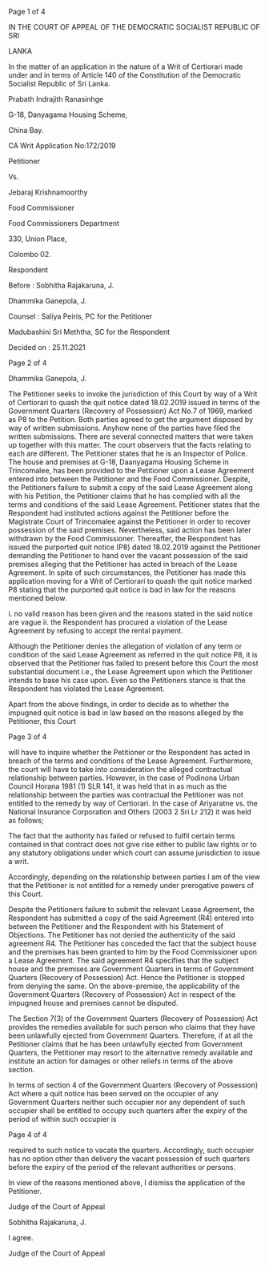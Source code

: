 Page 1 of 4

IN THE COURT OF APPEAL OF THE DEMOCRATIC SOCIALIST REPUBLIC OF SRI

LANKA

In the matter of an application in the nature of a Writ of Certiorari made under and in terms of Article 140 of the Constitution of the Democratic Socialist Republic of Sri Lanka.

Prabath Indrajith Ranasinhge

G-18, Danyagama Housing Scheme,

China Bay.

CA Writ Application No:172/2019

Petitioner

Vs.

Jebaraj Krishnamoorthy

Food Commissioner

Food Commissioners Department

330, Union Place,

Colombo 02.

Respondent

Before : Sobhitha Rajakaruna, J.

Dhammika Ganepola, J.

Counsel : Saliya Peiris, PC for the Petitioner

Madubashini Sri Meththa, SC for the Respondent

Decided on : 25.11.2021

Page 2 of 4

Dhammika Ganepola, J.

The Petitioner seeks to invoke the jurisdiction of this Court by way of a Writ of Certiorari to quash the quit notice dated 18.02.2019 issued in terms of the Government Quarters (Recovery of Possession) Act No.7 of 1969, marked as P8 to the Petition. Both parties agreed to get the argument disposed by way of written submissions. Anyhow none of the parties have filed the written submissions. There are several connected matters that were taken up together with this matter. The court observers that the facts relating to each are different. The Petitioner states that he is an Inspector of Police. The house and premises at G-18, Daanyagama Housing Scheme in Trincomalee, has been provided to the Petitioner upon a Lease Agreement entered into between the Petitioner and the Food Commissioner. Despite, the Petitioners failure to submit a copy of the said Lease Agreement along with his Petition, the Petitioner claims that he has complied with all the terms and conditions of the said Lease Agreement. Petitioner states that the Respondent had instituted actions against the Petitioner before the Magistrate Court of Trincomalee against the Petitioner in order to recover possession of the said premises. Nevertheless, said action has been later withdrawn by the Food Commissioner. Thereafter, the Respondent has issued the purported quit notice (P8) dated 18.02.2019 against the Petitioner demanding the Petitioner to hand over the vacant possession of the said premises alleging that the Petitioner has acted in breach of the Lease Agreement. In spite of such circumstances, the Petitioner has made this application moving for a Writ of Certiorari to quash the quit notice marked P8 stating that the purported quit notice is bad in law for the reasons mentioned below.

i. no valid reason has been given and the reasons stated in the said notice are vague ii. the Respondent has procured a violation of the Lease Agreement by refusing to accept the rental payment.

Although the Petitioner denies the allegation of violation of any term or condition of the said Lease Agreement as referred in the quit notice P8, it is observed that the Petitioner has failed to present before this Court the most substantial document i.e., the Lease Agreement upon which the Petitioner intends to base his case upon. Even so the Petitioners stance is that the Respondent has violated the Lease Agreement.

Apart from the above findings, in order to decide as to whether the impugned quit notice is bad in law based on the reasons alleged by the Petitioner, this Court

Page 3 of 4

will have to inquire whether the Petitioner or the Respondent has acted in breach of the terms and conditions of the Lease Agreement. Furthermore, the court will have to take into consideration the alleged contractual relationship between parties. However, in the case of Podinona Urban Council Horana 1981 (1) SLR 141, it was held that in as much as the relationship between the parties was contractual the Petitioner was not entitled to the remedy by way of Certiorari. In the case of Ariyaratne vs. the National Insurance Corporation and Others (2003 2 Sri Lr 212) it was held as follows;

The fact that the authority has failed or refused to fulfil certain terms contained in that contract does not give rise either to public law rights or to any statutory obligations under which court can assume jurisdiction to issue a writ.

Accordingly, depending on the relationship between parties I am of the view that the Petitioner is not entitled for a remedy under prerogative powers of this Court.

Despite the Petitioners failure to submit the relevant Lease Agreement, the Respondent has submitted a copy of the said Agreement (R4) entered into between the Petitioner and the Respondent with his Statement of Objections. The Petitioner has not denied the authenticity of the said agreement R4. The Petitioner has conceded the fact that the subject house and the premises has been granted to him by the Food Commissioner upon a Lease Agreement. The said agreement R4 specifies that the subject house and the premises are Government Quarters in terms of Government Quarters (Recovery of Possession) Act. Hence the Petitioner is stopped from denying the same. On the above-premise, the applicability of the Government Quarters (Recovery of Possession) Act in respect of the impugned house and premises cannot be disputed.

The Section 7(3) of the Government Quarters (Recovery of Possession) Act provides the remedies available for such person who claims that they have been unlawfully ejected from Government Quarters. Therefore, if at all the Petitioner claims that he has been unlawfully ejected from Government Quarters, the Petitioner may resort to the alternative remedy available and institute an action for damages or other reliefs in terms of the above section.

In terms of section 4 of the Government Quarters (Recovery of Possession) Act where a quit notice has been served on the occupier of any Government Quarters neither such occupier nor any dependent of such occupier shall be entitled to occupy such quarters after the expiry of the period of within such occupier is

Page 4 of 4

required to such notice to vacate the quarters. Accordingly, such occupier has no option other than delivery the vacant possession of such quarters before the expiry of the period of the relevant authorities or persons.

In view of the reasons mentioned above, I dismiss the application of the Petitioner.

Judge of the Court of Appeal

Sobhitha Rajakaruna, J.

I agree.

Judge of the Court of Appeal